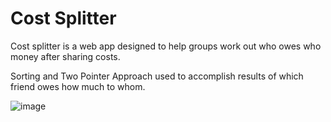 
# Cost Splitter

Cost splitter is a web app designed to help groups work out who owes who money after sharing costs.

Sorting and Two Pointer Approach used to accomplish results of which friend owes how much to whom.

![image](https://user-images.githubusercontent.com/84837582/124094504-7773b580-da76-11eb-9ea7-9d8c8d5ecc58.jpg)
